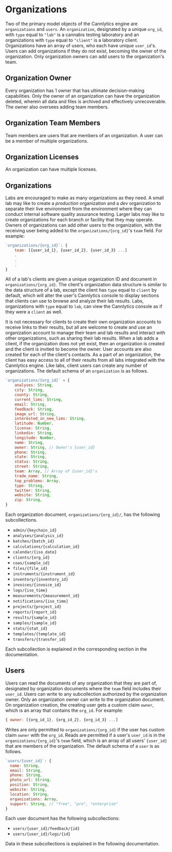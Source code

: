 # Organizations

Two of the primary model objects of the Cannlytics engine are `organizations` and `users`. An `organization`, designated by a unique `org_id`, with `type` equal to `"lab"` is a cannabis testing laboratory and an organizations with `type` equal to `"client"` is a laboratory client. Organizations have an array of users, who each have unique `user_id`'s. Users can add organizations if they do not exist, becoming the owner of the organization. Only organization owners can add users to the organization's team.

## Organization Owner

Every organization has 1 owner that has ultimate decision-making capabilities. Only the owner of an organization can have the organization deleted, wherein all data and files is archived and effectively unrecoverable. The owner also oversees adding team members.

<!-- Can the owner delegate the ability to add team members? -->

## Organization Team Members

Team members are users that are members of an organization. A user can be a member of multiple organizations.

## Organization Licenses

An organization can have multiple licenses.

## Organizations

Labs are encouraged to make as many organizations as they need. A small lab may like to create a *production* organization and a *dev* organization to separate their live environment from the environment where they can conduct internal software quality assurance testing. Larger labs may like to create organizations for each branch or facility that they may operate. Owners of organizations can add other users to the organization, with the receiving user being added to the `organizations/{org_id}`'s `team` field. For example:

```js
`organizations/{org_id}`: {
    team: [{user_id_1}, {user_id_2}, {user_id_3} ...]
    .
    .
    .
}
```

All of a lab's clients are given a unique organization ID and document in `organizations/{org_id}`. The client's organization data structure is similar to the data structure of a lab, except the client has `type` equal to `client` by default, which will alter the user's Cannlytics console to display sections that clients can use to browse and analyze their lab results. Labs, organizations with `type` equal to `lab`, can view the Cannlytics console as if they were a `client` as well.

It is not necessary for clients to create their own organization accounts to receive links to their results, but all are welcome to create and use an organization account to manage their team and lab results and interact with other organizations, such as sharing their lab results. When a lab adds a client, if the organization does not yet exist, then an organization is created and the client is invited to become the owner. User accounts are also created for each of the client's contacts. As a part of an organization, the client has easy access to all of their results from all labs integrated with the Cannlytics engine. Like labs, client users can create any number of organizations. The default schema of an `organization` is as follows.

```js
`organizations/{org_id}` = {
    analyses: String,
    city: String,
    county: String,
    current_lims: String,
    email: String,
    feedback: String,
    image_url: String,
    interested_in_new_lims: String,
    latitude: Number,
    license: String,
    linkedin: String,
    longitude: Number,
    name: String,
    owner: String, // Owner's {user_id}
    phone: String,
    state: String,
    status: String,
    street: String,
    team: Array, // Array of {user_id}'s
    trade_name: String,
    top_problems: Array,
    type: String,
    twitter: String,
    website: String,
    zip: String,
}
```

Each organization document, `organizations/{org_id}/`, has the following subcollections.

- `admin/{keychain_id}`
- `analyses/{analysis_id}`
- `batches/{batch_id}`
- `calculations/{calculation_id}`
- `calendar/{iso_date}`
- `clients/{org_id}`
- `coas/{sample_id}`
- `files/{file_id}`
- `instruments/{instrument_id}`
- `inventory/{inventory_id}`
- `invoices/{invoice_id}`
- `logs/{iso_time}`
- `measurements/{measurement_id}`
- `notifications/{iso_time}`
- `projects/{project_id}`
- `reports/{report_id}`
- `results/{sample_id}`
- `samples/{sample_id}`
- `stats/{stat_id}`
- `templates/{template_id}`
- `transfers/{transfer_id}`

Each subcollection is explained in the corresponding section in the documentation.

## Users

Users can read the documents of any organization that they are part of, designated by organization documents where the `team` field includes their `user_id`. Users can write to any subcollection authorized by the organization owner. Only an organization owner can write to the organization document. On organization creation, the creating user gets a custom claim `owner`, which is an array that contains the `org_id`. For example:

```js
{ owner: [{org_id_1}, {org_id_2}, {org_id_3} ...]
```

Writes are only permitted to `organizations/{org_id}` if the user has custom claim `owner` with the `org_id`. Reads are permitted if a user's `user_id` is in the `organizations/{org_id}`'s `team` field, which is an array of all users' `{user_id}` that are members of the organization. The default schema of a `user` is as follows.

```js
`users/{user_id}`: {
  name: String,
  email: String,
  phone: String,
  photo_url: String,
  position: String,
  website: String,
  location: String,
  organizations: Array,
  support: String, // "free", "pro", "enterprise"
}
```

Each user document has the following subcollections:

- `users/{user_id}/feedback/{id}`
- `users/{user_id}/logs/{id}`

Data in these subcollections is explained in the following documentation.
